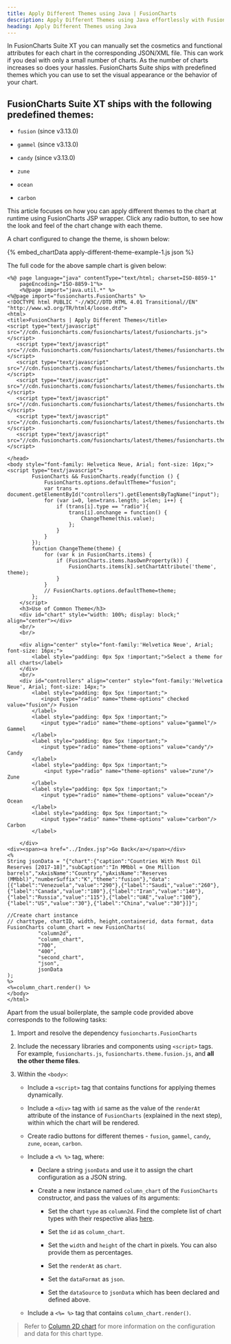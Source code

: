 ```yaml
---
title: Apply Different Themes using Java | FusionCharts
description: Apply Different Themes using Java effortlessly with FusionCharts. Enhance your application's data visualization capabilities and performance. Find more info here.
heading: Apply Different Themes using Java
---
```


In FusionCharts Suite XT you can manually set the cosmetics and functional attributes for each chart in the corresponding JSON/XML file. This can work if you deal with only a small number of charts. As the number of charts increases so does your hassles. FusionCharts Suite ships with predefined themes which you can use to set the visual appearance or the behavior of your chart.

## FusionCharts Suite XT ships with the following predefined themes:

* `fusion` (since v3.13.0)

* `gammel` (since v3.13.0)

* `candy` (since v3.13.0)

* `zune`

* `ocean`

* `carbon`

This article focuses on how you can apply different themes to the chart at runtime using FusionCharts JSP wrapper. Click any radio button, to see how the look and feel of the chart change with each theme.

A chart configured to change the theme, is shown below:

{% embed_chartData apply-different-theme-example-1.js json %}

The full code for the above sample chart is given below:

```
<%@ page language="java" contentType="text/html; charset=ISO-8859-1"
    pageEncoding="ISO-8859-1"%>
    <%@page import="java.util.*" %>
<%@page import="fusioncharts.FusionCharts" %>
<!DOCTYPE html PUBLIC "-//W3C//DTD HTML 4.01 Transitional//EN" "http://www.w3.org/TR/html4/loose.dtd">
<html>
<title>FusionCharts | Apply Different Themes</title>
<script type="text/javascript" src="//cdn.fusioncharts.com/fusioncharts/latest/fusioncharts.js"></script>
   <script type="text/javascript" src="//cdn.fusioncharts.com/fusioncharts/latest/themes/fusioncharts.theme.fusion.js"></script>
   <script type="text/javascript" src="//cdn.fusioncharts.com/fusioncharts/latest/themes/fusioncharts.theme.gammel.js"></script>
   <script type="text/javascript" src="//cdn.fusioncharts.com/fusioncharts/latest/themes/fusioncharts.theme.candy.js"></script>
   <script type="text/javascript" src="//cdn.fusioncharts.com/fusioncharts/latest/themes/fusioncharts.theme.zune.js"></script>
   <script type="text/javascript" src="//cdn.fusioncharts.com/fusioncharts/latest/themes/fusioncharts.theme.ocean.js"></script>
   <script type="text/javascript" src="//cdn.fusioncharts.com/fusioncharts/latest/themes/fusioncharts.theme.carbon.js"></script>
   
</head>
<body style="font-family: Helvetica Neue, Arial; font-size: 16px;">
<script type="text/javascript">
        FusionCharts && FusionCharts.ready(function () {
            FusionCharts.options.defaultTheme="fusion";
            var trans = document.getElementById("controllers").getElementsByTagName("input");
            for (var i=0, len=trans.length; i<len; i++) {                
                if (trans[i].type == "radio"){
                    trans[i].onchange = function() {
                        ChangeTheme(this.value);
                    };
                }
            }
        });
        function ChangeTheme(theme) {
            for (var k in FusionCharts.items) {
                if (FusionCharts.items.hasOwnProperty(k)) {
                    FusionCharts.items[k].setChartAttribute('theme', theme);
                }
            }
            // FusionCharts.options.defaultTheme=theme;
        };
    </script>
    <h3>Use of Common Theme</h3>
    <div id="chart" style="width: 100%; display: block;" align="center"></div>
    <br/>
    <br/>
    
    <div align="center" style="font-family:'Helvetica Neue', Arial; font-size: 16px;">
        <label style="padding: 0px 5px !important;">Select a theme for all charts</label>
    </div>
    <br/>
    <div id="controllers" align="center" style="font-family:'Helvetica Neue', Arial; font-size: 14px;">
        <label style="padding: 0px 5px !important;">
           <input type="radio" name="theme-options" checked value="fusion"/> Fusion
        </label>
        <label style="padding: 0px 5px !important;">
           <input type="radio" name="theme-options" value="gammel"/> Gammel
        </label>
        <label style="padding: 0px 5px !important;">
           <input type="radio" name="theme-options" value="candy"/> Candy
        </label>
        <label style="padding: 0px 5px !important;">
            <input type="radio" name="theme-options" value="zune"/> Zune
        </label>
        <label style="padding: 0px 5px !important;">
           <input type="radio" name="theme-options" value="ocean"/> Ocean
        </label>
        <label style="padding: 0px 5px !important;">
           <input type="radio" name="theme-options" value="carbon"/> Carbon
        </label>
        
    </div>
<div><span><a href="../Index.jsp">Go Back</a></span></div>
<%
String jsonData = "{"chart":{"caption":"Countries With Most Oil Reserves [2017-18]","subCaption":"In MMbbl = One Million barrels","xAxisName":"Country","yAxisName":"Reserves (MMbbl)","numberSuffix":"K","theme":"fusion"},"data":[{"label":"Venezuela","value":"290"},{"label":"Saudi","value":"260"},{"label":"Canada","value":"180"},{"label":"Iran","value":"140"},{"label":"Russia","value":"115"},{"label":"UAE","value":"100"},{"label":"US","value":"30"},{"label":"China","value":"30"}]}";

//Create chart instance
// charttype, chartID, width, height,containerid, data format, data
FusionCharts column_chart = new FusionCharts(
          "column2d", 
          "column_chart", 
          "700",
          "400", 
          "second_chart",
          "json", 
          jsonData
);
%>
<%=column_chart.render() %>
</body>
</html>

```

Apart from the usual boilerplate, the sample code provided above corresponds to the following tasks:

1. Import and resolve the dependency `fusioncharts.FusionCharts`

2. Include the necessary libraries and components using `<script>` tags. For example, `fusioncharts.js`, `fusioncharts.theme.fusion.js`, and **all the other theme files**. 

3. Within the `<body>`: 

    * Include a `<script>` tag that contains functions for applying themes dynamically.

    * Include a `<div>` tag with `id` same as the value of the `renderAt` attribute of the instance of `FusionCharts` (explained in the next step), within which the chart will be rendered. 

    * Create radio buttons for different themes - `fusion`, `gammel`, `candy`, `zune`, `ocean`, `carbon`.

    * Include a `<% %>` tag, where:

        * Declare a string `jsonData` and use it to assign the chart configuration as a JSON string.

        * Create a new instance named `column_chart` of the `FusionCharts` constructor, and pass the values of its arguments:

            * Set the chart `type` as `column2d`. Find the complete list of chart types with their respective alias [here](https://www.fusioncharts.com/dev/chart-guide/list-of-charts).

            * Set the `id` as `column_chart`.

            * Set the `width` and `height` of the chart in pixels. You can also provide them as percentages.

            * Set the `renderAt` as `chart`.

            * Set the `dataFormat` as `json`.

            * Set the `dataSource` to `jsonData` which has been declared and defined above.

    * Include a `<%= %>` tag that contains `column_chart.render()`.

> Refer to [Column 2D chart](https://www.fusioncharts.com/dev/chart-guide/standard-charts/line-area-and-column-charts) for more information on the configuration and data for this chart type.

